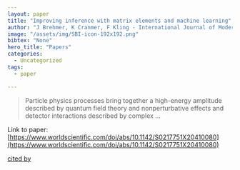```yaml
---
layout: paper
title: "Improving inference with matrix elements and machine learning"
author: "J Brehmer, K Cranmer, F Kling - International Journal of Modern …, 2020 - World Scientific"
image: "/assets/img/SBI-icon-192x192.png"
bibtex: "None"
hero_title: "Papers"
categories:
  - Uncategorized
tags:
  - paper

---
```

>Particle physics processes bring together a high-energy amplitude described by quantum field theory and nonperturbative effects and detector interactions described by complex …

Link to paper: [https://www.worldscientific.com/doi/abs/10.1142/S0217751X20410080](https://www.worldscientific.com/doi/abs/10.1142/S0217751X20410080)

[cited by](https://scholar.google.com/scholar?cites=17346360696876051959&as_sdt=2005&sciodt=0,5&hl=en&num=20)
